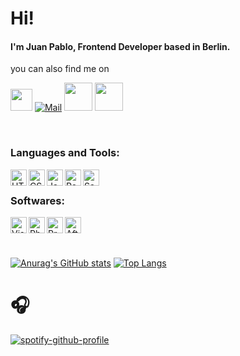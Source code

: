 
# Hi!
#### I'm Juan Pablo, Frontend Developer based in Berlin.

you can also find me on 

<a href="https://jpbaez.com/" title="Website"  target="_blank" rel="nofollow"><img width="35px"  src="https://upload.wikimedia.org/wikipedia/commons/archive/c/c4/20180308223846%21Globe_icon.svg" /></a>  [![Mail](https://upload.wikimedia.org/wikipedia/commons/thumb/2/2a/High-contrast-emblem-mail.svg/48px-High-contrast-emblem-mail.svg.png)](mailto:contact@jpbaez.com)  <a href="https://www.linkedin.com/in/juan-pablo-baez-4b592235/" title="Linkedin" width="45px" target="_blank" rel="nofollow"><img width="45px" src="https://upload.wikimedia.org/wikipedia/commons/b/be/LinkedIn_logo_In-Black.svg" /></a>  <a href="https://www.instagram.com/jp_baez/" title="Instagram" width="45px" target="_blank" rel="nofollow"><img width="45px" src="https://upload.wikimedia.org/wikipedia/commons/3/3e/Instagram_simple_icon.svg" /></a>

<br/>

### Languages and Tools:
<img align="left" alt="HTML5" width="26px" src="https://upload.wikimedia.org/wikipedia/commons/6/61/HTML5_logo_and_wordmark.svg" />

<img align="left" alt="CSS3" height="26px" src="https://upload.wikimedia.org/wikipedia/commons/d/d5/CSS3_logo_and_wordmark.svg" />

<img align="left" alt="Javascript" width="26px" src="https://upload.wikimedia.org/wikipedia/commons/9/99/Unofficial_JavaScript_logo_2.svg" />

<img align="left" alt="React" width="26px" src="https://upload.wikimedia.org/wikipedia/commons/a/a7/React-icon.svg" />

<img align="left" alt="Sass" width="26px" src="https://cdn.freelogovectors.net/svg03/sass-logo.svg" />

<br/>

### Softwares:
<img align="left" alt="Visual Studio Code" width="26px" src="https://upload.wikimedia.org/wikipedia/commons/f/f3/Visual_Studio_Code_0.10.1_icon.png" />
<img align="left" alt="Photoshop" width="26px" src="https://upload.wikimedia.org/wikipedia/commons/a/af/Adobe_Photoshop_CC_icon.svg" />
<img align="left" alt="Premiere Pro" width="26px" src="https://upload.wikimedia.org/wikipedia/commons/4/40/Adobe_Premiere_Pro_CC_icon.svg" />
<img align="left" alt="After Effects" width="26px" src="https://upload.wikimedia.org/wikipedia/commons/c/cb/Adobe_After_Effects_CC_icon.svg" />

<br/>
<br/>
<br/>

[![Anurag's GitHub stats](https://github-readme-stats.vercel.app/api?username=JuanPabloBaez)](https://github.com/anuraghazra/github-readme-stats)
[![Top Langs](https://github-readme-stats.vercel.app/api/top-langs/?username=minoveaz&layout=compact)](https://github.com/anuraghazra/github-readme-stats)


# 🎧
[![spotify-github-profile](https://spotify-github-profile.vercel.app/api/view?uid=11139176730&cover_image=true&theme=natemoo-re&bar_color=53b14f&bar_color_cover=false)](https://github.com/kittinan/spotify-github-profile)


